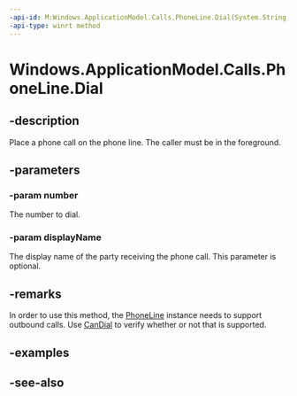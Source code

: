 ```yaml
---
-api-id: M:Windows.ApplicationModel.Calls.PhoneLine.Dial(System.String,System.String)
-api-type: winrt method
---
```


<!-- Method syntax
public void Dial(System.String number, System.String displayName)
-->

# Windows.ApplicationModel.Calls.PhoneLine.Dial

## -description
Place a phone call on the phone line. The caller must be in the foreground.

## -parameters
### -param number
The number to dial.

### -param displayName
The display name of the party receiving the phone call. This parameter is optional.

## -remarks
In order to use this method, the [PhoneLine](phoneline.md) instance needs to support outbound calls. Use [CanDial](phoneline_candial.md) to verify whether or not that is supported.

## -examples

## -see-also
